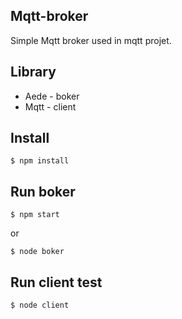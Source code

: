 ## Mqtt-broker

Simple Mqtt broker used in mqtt projet. 
## Library
- Aede - boker
- Mqtt - client

## Install 

``` shell
$ npm install
```

## Run boker

``` shell
$ npm start
```
or

``` shell
$ node boker
```

## Run client test

``` shell
$ node client
```


